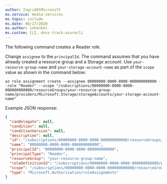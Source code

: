 ```yaml
---
author: IngridAtMicrosoft
ms.service: media-services 
ms.topic: include
ms.date: 08/17/2020
ms.author: inhenkel
ms.custom: CLI, devx-track-azurecli
---
```


<!-- ### Create a Reader role -->

The following command creates a Reader role. 

Change `assignee` to the `principalId`. The command assumes that you have already created a resource group and a Storage account.  Use `your-resource-group-name` and `your-storage-account-name` as part of the `scope` value as shown in the command below:

```azurecli-interactive
az role assignment create --assignee 00000000-0000-0000-000000000000 --role "Reader" --scope "/subscriptions/00000000-0000-0000-000000000000/resourceGroups/your-resource-group-name/providers/Microsoft.Storage/storageAccounts/your-storage-account-name"
```

Example JSON response:

```json
{
  "canDelegate": null,
  "condition": null,
  "conditionVersion": null,
  "description": null,
  "id": "/subscriptions/00000000-0000-0000-000000000000/resourceGroups/your-resource-group-name/providers/Microsoft.Storage/storageAccounts/your-storage-account-name/providers/Microsoft.Authorization/roleAssignments/00000000-0000-0000-000000000000",
  "name": "00000000-0000-0000-000000000000",
  "principalId": "00000000-0000-0000-000000000000",
  "principalType": "Reader",
  "resourceGroup": "your-resource-group-name",
  "roleDefinitionId": "/subscriptions/00000000-0000-0000-000000000000/providers/Microsoft.Authorization/roleDefinitions/00000000-0000-0000-000000000000",
  "scope": "/subscriptions/00000000-0000-0000-000000000000/resourceGroups/your-resource-group-name/providers/Microsoft.Storage/storageAccounts/your-storage-account-name",
  "type": "Microsoft.Authorization/roleAssignments"
}

```
